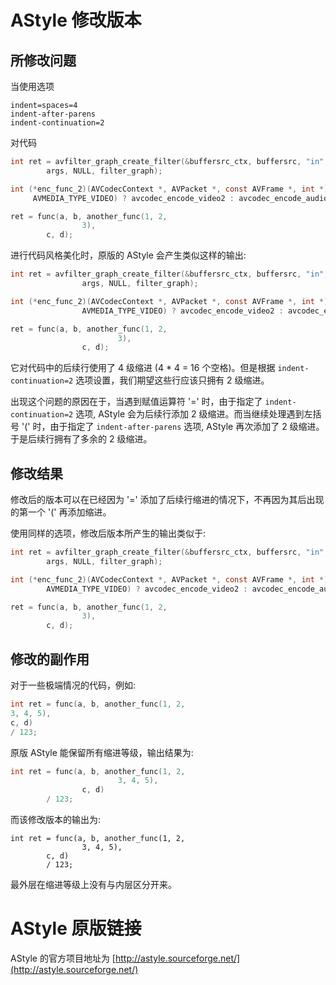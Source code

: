 # AStyle 修改版本

## 所修改问题

当使用选项

```
indent=spaces=4
indent-after-parens
indent-continuation=2
```

对代码

```c
int ret = avfilter_graph_create_filter(&buffersrc_ctx, buffersrc, "in",
        args, NULL, filter_graph);

int (*enc_func_2)(AVCodecContext *, AVPacket *, const AVFrame *, int *) = (ifmt_ctx->streams[stream_index]->codecpar->codec_type ==
     AVMEDIA_TYPE_VIDEO) ? avcodec_encode_video2 : avcodec_encode_audio2;

ret = func(a, b, another_func(1, 2,
                3),
        c, d);
```

进行代码风格美化时，原版的 AStyle 会产生类似这样的输出:

```c
int ret = avfilter_graph_create_filter(&buffersrc_ctx, buffersrc, "in",
                args, NULL, filter_graph);

int (*enc_func_2)(AVCodecContext *, AVPacket *, const AVFrame *, int *) = (ifmt_ctx->streams[stream_index]->codecpar->codec_type ==
                AVMEDIA_TYPE_VIDEO) ? avcodec_encode_video2 : avcodec_encode_audio2;

ret = func(a, b, another_func(1, 2,
                        3),
                c, d);
```

它对代码中的后续行使用了 4 级缩进 (4 * 4 = 16 个空格)。但是根据 `indent-continuation=2` 选项设置，我们期望这些行应该只拥有 2 级缩进。

出现这个问题的原因在于，当遇到赋值运算符 '=' 时，由于指定了 `indent-continuation=2` 选项, AStyle 会为后续行添加 2 级缩进。而当继续处理遇到左括号 '(' 时，由于指定了 `indent-after-parens` 选项, AStyle 再次添加了 2 级缩进。于是后续行拥有了多余的 2 级缩进。

## 修改结果

修改后的版本可以在已经因为 '=' 添加了后续行缩进的情况下，不再因为其后出现的第一个 '(' 再添加缩进。

使用同样的选项，修改后版本所产生的输出类似于:

```c
int ret = avfilter_graph_create_filter(&buffersrc_ctx, buffersrc, "in",
        args, NULL, filter_graph);

int (*enc_func_2)(AVCodecContext *, AVPacket *, const AVFrame *, int *) = (ifmt_ctx->streams[stream_index]->codecpar->codec_type ==
        AVMEDIA_TYPE_VIDEO) ? avcodec_encode_video2 : avcodec_encode_audio2;

ret = func(a, b, another_func(1, 2,
                3),
        c, d);
```

## 修改的副作用

对于一些极端情况的代码，例如:

```c
int ret = func(a, b, another_func(1, 2,
3, 4, 5),
c, d)
/ 123;
```

原版 AStyle 能保留所有缩进等级，输出结果为:

```c
int ret = func(a, b, another_func(1, 2,
                        3, 4, 5),
                c, d)
        / 123;
```

而该修改版本的输出为:

```
int ret = func(a, b, another_func(1, 2,
                3, 4, 5),
        c, d)
        / 123;
```

最外层在缩进等级上没有与内层区分开来。

# AStyle 原版链接

AStyle 的官方项目地址为 [http://astyle.sourceforge.net/](http://astyle.sourceforge.net/)
